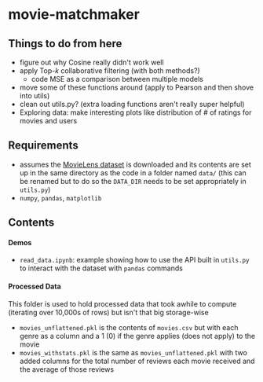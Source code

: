 # movie-matchmaker

## Things to do from here
* figure out why Cosine really didn't work well
* apply Top-$k$ collaborative filtering (with both methods?)
    * code MSE as a comparison between multiple models
* move some of these functions around (apply to Pearson and then shove into utils)
* clean out utils.py? (extra loading functions aren't really super helpful)
* Exploring data: make interesting plots like distribution of # of ratings for movies and users

## Requirements
* assumes the [MovieLens dataset](https://grouplens.org/datasets/movielens/20m/) is downloaded and its contents are set up in the same directory as the code in a folder named `data/` (this can be renamed but to do so the `DATA_DIR` needs to be set appropriately in `utils.py`)
* `numpy`, `pandas`, `matplotlib`

## Contents

#### Demos
* `read_data.ipynb`: example showing how to use the API built in `utils.py` to interact with the dataset with `pandas` commands

#### Processed Data
This folder is used to hold processed data that took awhile to compute (iterating over 10,000s of rows) but isn't that big storage-wise
* `movies_unflattened.pkl` is the contents of `movies.csv` but with each genre as a column and a 1 (0) if the genre applies (does not apply) to the movie
* `movies_withstats.pkl` is the same as `movies_unflattened.pkl` with two added columns for the total number of reviews each movie received and the average of those reviews
